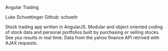 Angular Trading

Luke Schoettinger
Github: schoetlr



Stock trading app written in AngularJS.  Modular and object oriented coding of stock data and personal portfolios built by purchasing or selling stocks.  See you results in real time.  Data from the yahoo finance API retrived with AJAX requests.
